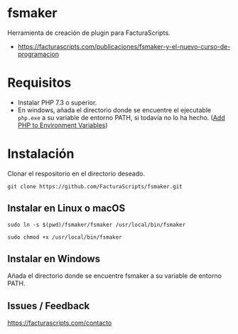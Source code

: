 # fsmaker
Herramienta de creación de plugin para FacturaScripts.
- https://facturascripts.com/publicaciones/fsmaker-y-el-nuevo-curso-de-programacion

# Requisitos
- Instalar PHP 7.3 o superior.
- En windows, añada el directorio donde se encuentre el ejecutable `php.exe` a su variable de entorno PATH, si todavía no lo ha hecho. ([Add PHP to Environment Variables](https://dinocajic.medium.com/add-xampp-php-to-environment-variables-in-windows-10-af20a765b0ce))

# Instalación
Clonar el respositorio en el directorio deseado.
```
git clone https://github.com/FacturaScripts/fsmaker.git
```
## Instalar en Linux o macOS
```
sudo ln -s $(pwd)/fsmaker/fsmaker /usr/local/bin/fsmaker
```
```
sudo chmod +x /usr/local/bin/fsmaker
```

## Instalar en Windows

Añada el directorio donde se encuentre fsmaker a su variable de entorno PATH.

## Issues / Feedback
https://facturascripts.com/contacto